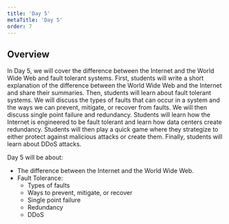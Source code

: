 ```yaml
---
title: 'Day 5'
metaTitle: 'Day 5'
order: 7
---
```


## Overview

In Day 5, we will cover the difference between the Internet and the World Wide Web and fault tolerant systems. First, students will write a short explanation of the difference between the World Wide Web and the Internet and share their summaries. Then, students will learn about fault tolerant systems. We will discuss the types of faults that can occur in a system and the ways we can prevent, mitigate, or recover from faults. We will then discuss single point failure and redundancy. Students will learn how the Internet is engineered to be fault tolerant and learn how data centers create redundancy. Students will then play a quick game where they strategize to either protect against malicious attacks or create them. Finally, students will learn about DDoS attacks.

Day 5 will be about:

* The difference between the Internet and the World Wide Web.
* Fault Tolerance:
    * Types of faults
    * Ways to prevent, mitigate, or recover
    * Single point failure
    * Redundancy
    * DDoS
